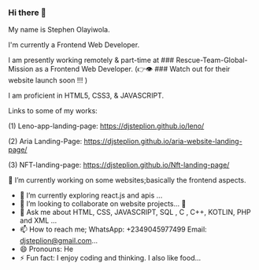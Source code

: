### Hi there 👋

My name is  Stephen Olayiwola.

I'm currently  a Frontend Web Developer.

I am presently working remotely & part-time at ### Rescue-Team-Global-Mission  as a Frontend Web Developer.
(👉👁 ### Watch out for their website launch soon !!! )

I am proficient in HTML5, CSS3, & JAVASCRIPT.




Links to some of my works:

(1) Leno-app-landing-page: https://djsteplion.github.io/leno/


(2) Aria Landing-Page: https://djsteplion.github.io/aria-website-landing-page/


(3) NFT-landing-page: https://djsteplion.github.io/Nft-landing-page/




<!--
**Djsteplion/Djsteplion** is a ✨ _special_ ✨ repository because its `README.md` (this file) appears on your GitHub profile.

Here are some ideas to get you started 
- 🔭 I’m currently working on ...
- 🌱 I’m currently learning ...
- 👯 I’m looking to collaborate on ...
- 🤔 I’m looking for help with ...
- 💬 Ask me about ...
- 📫 How to reach me: ...
- 😄 Pronouns: ...
- ⚡ Fun fact: ...
-->




🔭 I’m currently working on some websites;basically the frontend aspects.
- 🌱 I’m currently exploring react.js and  apis ...
- 👯 I’m looking to collaborate on website projects...
  🤔 
- 💬 Ask me about  HTML, CSS, JAVASCRIPT, SQL , C , C++, KOTLIN, PHP and XML ...
- 📫 How to reach me; WhatsApp: +2349045977499   Email: djsteplion@gmail.com...
- 😄 Pronouns: He
- ⚡ Fun fact: I enjoy coding and thinking. I also like food...

